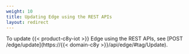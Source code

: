 ```yaml
---
weight: 10
title: Updating Edge using the REST APIs
layout: redirect
---
```


To update {{< product-c8y-iot >}} Edge using the REST APIs, see [POST /edge/update](https://{{< domain-c8y >}}/api/edge/#tag/Update).
